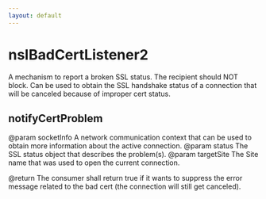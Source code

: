 ```yaml
---
layout: default
---
```


# nsIBadCertListener2 #

A mechanism to report a broken SSL status. The recipient should NOT block.
Can be used to obtain the SSL handshake status of a connection
that will be canceled because of improper cert status.


## notifyCertProblem ##

 @param socketInfo A network communication context that can be used to obtain more information
                   about the active connection.
 @param status The SSL status object that describes the problem(s).
 @param targetSite The Site name that was used to open the current connection.

 @return The consumer shall return true if it wants to suppress the error message
         related to the bad cert (the connection will still get canceled).


